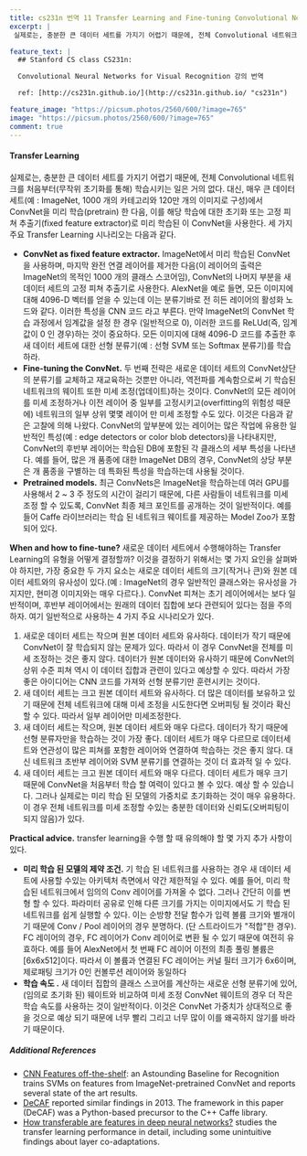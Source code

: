 ```yaml
---
title: cs231n 번역 11 Transfer Learning and Fine-tuning Convolutional Neural Networks
excerpt: |
 실제로는, 충분한 큰 데이터 세트를 가지기 어렵기 때문에, 전체 Convolutional 네트워크를 처음부터(무작위 초기화를 통해) 학습시키는 일은 거의 없다.    

feature_text: |
  ## Stanford CS class CS231n: 

  Convolutional Neural Networks for Visual Recognition 강의 번역

  ref: [http://cs231n.github.io/](http://cs231n.github.io/ "cs231n")

feature_image: "https://picsum.photos/2560/600/?image=765"
image: "https://picsum.photos/2560/600/?image=765"
comment: true
---
```



#### Transfer Learning

실제로는, 충분한 큰 데이터 세트를 가지기 어렵기 때문에, 전체 Convolutional 네트워크를 처음부터(무작위 초기화를 통해) 학습시키는 일은 거의 없다. 대신, 매우 큰 데이터 세트(예 : ImageNet, 1000 개의 카테고리와 120만 개의 이미지로 구성)에서 ConvNet을 미리 학습(pretrain) 한 다음, 이를 해당 학습에 대한 초기화 또는 고정 피쳐 추출기(fixed feature extractor)로 미리 학습된 이 ConvNet을 사용한다. 세 가지 주요 Transfer Learning 시나리오는 다음과 같다.

- **ConvNet as fixed feature extractor.** ImageNet에서 미리 학습된 ConvNet을 사용하며, 마지막 완전 연결 레이어를 제거한 다음(이 레이어의 출력은 ImageNet의 목적인 1000 개의 클래스 스코어임), ConvNet의 나머지 부분을 새 데이터 세트의 고정 피쳐 추출기로 사용한다. AlexNet을 예로 들면, 모든 이미지에 대해 4096-D 벡터를 얻을 수 있는데 이는 분류기 ​​바로 전 히든 레이어의 활성화 노드와 같다. 이러한 특성을 CNN 코드 라고 부른다. 만약 ImageNet의 ConvNet 학습 과정에서 임계값을 설정 한 경우 (일반적으로 0), 이러한 코드를 ReLUd(즉, 임계 값이 0 인 경우)하는 것이 중요하다. 모든 이미지에 대해 4096-D 코드를 추출한 후 새 데이터 세트에 대한 선형 분류기(예 : 선형 SVM 또는 Softmax 분류기)를 학습하라. 
- **Fine-tuning the ConvNet.** 두 번째 전략은 새로운 데이터 세트의 ConvNet상단의 분류기를 교체하고 재교육하는 것뿐만 아니라, 역전파를 계속함으로써 기 학습된 네트워크의 웨이트 또한 미세 조정(업데이트)하는 것이다. ConvNet의 모든 레이어를 미세 조정하거나 이전 레이어 중 일부를 고정시키고(overfitting의 위험성 때문에) 네트워크의 일부 상위 몇몇 레이어 만 미세 조정할 수도 있다. 이것은 다음과 같은 고찰에 의해 나왔다. ConvNet의 앞부분에 있는 레이어는 많은 작업에 유용한 일반적인 특성(예 : edge detectors or color blob detectors)을 나타내지만, ConvNet의 후반부 레이어는 학습된 DB에 포함된 각 클래스의 세부 특성을 나타낸다.  예를 들어, 많은 개 품종에 대한 ImageNet DB의 경우, ConvNet의 상당 부분은 개 품종을 구별하는 데 특화된 특성을 학습하는데 사용될 것이다. 
- **Pretrained models.** 최근 ConvNets은 ImageNet을 학습하는데 여러 GPU를 사용해서 2 ~ 3 주 정도의 시간이 걸리기 때문에, 다른 사람들이 네트워크를 미세 조정 할 수 있도록, ConvNet 최종 체크 포인트를 공개하는 것이 일반적이다. 예를 들어 Caffe 라이브러리는 학습 된 네트워크 웨이트를 제공하는  Model Zoo가 포함 되어 있다. 

**When and how to fine-tune?** 새로운 데이터 세트에서 수행해야하는 Transfer Learning의 유형을 어떻게 결정할까? 이것을 결정하기 위해서는 몇 가지 요인을 살펴봐야 하지만, 가장 중요한 두 가지 요소는 새로운 데이터 세트의 크기(작거나 큰)와 원본 데이터 세트와의 유사성이 있다.(예 : ImageNet의 경우 일반적인 클래스와는 유사성을 가지지만, 현미경 이미지와는 매우 다르다.). ConvNet 피쳐는 초기 레이어에서는 보다 일반적이며, 후반부 레이어에서는 원래의 데이터 집합에 보다 관련되어 있다는 점을 주의하자. 여기 일반적으로 사용하는 4 가지 주요 시나리오가 있다. 

1. 새로운 데이터 세트는 작으며 원본 데이터 세트와 유사하다. 데이터가 작기 때문에 ConvNet이 잘 학습되지 않는 문제가 있다. 따라서 이 경우 ConvNet을 전체를 미세 조정하는 것은 좋지 않다. 데이터가 원본 데이터와 유사하기 때문에 ConvNet의 상위 수준 피쳐 역시 이 데이터 집합과 관련이 있다고 예상할 수 있다. 따라서 가장 좋은 아이디어는 CNN 코드를 가져와 선형 분류기만 훈련시키는 것이다. 
2. 새 데이터 세트는 크고 원본 데이터 세트와 유사하다. 더 많은 데이터를 보유하고 있기 때문에 전체 네트워크에 대해 미세 조정을 시도한다면 오버피팅 될 것이라 확신할 수 있다. 따라서 일부 레이어만 미세조정한다. 
3. 새 데이터 세트는 작으며, 원본 데이터 세트와 매우 다르다. 데이터가 작기 때문에 선형 분류자만을 학습하는 것이 가장 좋다. 데이터 세트가 매우 다르므로 데이터세트와 연관성이 많은 피쳐를 포함한 레이어와 연결하여 학습하는 것은 좋지 않다. 대신 네트워크 초반부 레이어와 SVM 분류기를 연결하는 것이 더 효과적 일 수 있다.
4. 새 데이터 세트는 크고 원본 데이터 세트와 매우 다르다. 데이터 세트가 매우 크기 때문에 ConvNet을 처음부터 학습 할 여력이 있다고 볼 수 있다. 예상 할 수 있습니다. 그러나 실제로는 미리 학습 된 모델의 가중치로 초기화하는 것이 매우 유용하다. 이 경우 전체 네트워크를 미세 조정할 수있는 충분한 데이터와 신뢰도(오버피팅이 되지 않음)가 있다. 

**Practical advice.** transfer learning을 수행 할 때 유의해야 할 몇 가지 추가 사항이 있다.

- **미리 학습 된 모델의 제약 조건.** 기 학습 된 네트워크를 사용하는 경우 새 데이터 세트에 사용할 수있는 아키텍처 측면에서 약간 제한적일 수 있다. 예를 들어, 미리 학습된 네트워크에서 임의의 Conv 레이어를 가져올 수 없다. 그러나 간단히 이를 변형 할 수 있다. 파라미터 공유로 인해 다른 크기를 가지는 이미지에서도 기 학습 된 네트워크를 쉽게 실행할 수 있다. 이는 순방향 전달 함수가 입력 볼륨 크기와 별개이기 때문에 Conv / Pool 레이어의 경우 분명하다. (단 스트라이드가 "적합"한 경우). FC 레이어의 경우, FC 레이어가 Conv 레이어로 변환 될 수 있기 때문에 여전히 유효하다. 예를 들어 AlexNet에서 첫 번째 FC 레이어 이전의 최종 풀링 볼륨은 [6x6x512]이다. 따라서 이 볼륨과 연결된 FC 레이어는 커널 필터 크기가 6x6이며, 제로패팅 크기가 0인 컨볼루션 레이어와 동일하다
- **학습 속도 .** 새 데이터 집합의 클래스 스코어를 계산하는 새로운 선형 분류기에 있어, (임의로 초기화 된) 웨이트와 비교하여 미세 조정 ConvNet 웨이트의 경우 더 작은 학습 속도를 사용하는 것이 일반적이다. 이것은 ConvNet 가중치가 상대적으로 좋을 것으로 예상 되기 때문에 너무 빨리 그리고 너무 많이 이를 왜곡하지 않기를 바라기 때문이다. 

##### Additional References

- [CNN Features off-the-shelf](http://arxiv.org/abs/1403.6382): an Astounding Baseline for Recognition trains SVMs on features from ImageNet-pretrained ConvNet and reports several state of the art results.
- [DeCAF](http://arxiv.org/abs/1310.1531) reported similar findings in 2013. The framework in this paper (DeCAF) was a Python-based precursor to the C++ Caffe library.
- [How transferable are features in deep neural networks?](http://arxiv.org/abs/1411.1792) studies the transfer learning performance in detail, including some unintuitive findings about layer co-adaptations.
